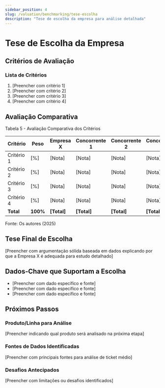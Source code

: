 ```yaml
---
sidebar_position: 4
slug: /valuation/benchmarking/tese-escolha
description: "Tese de escolha da empresa para análise detalhada"
---
```


# Tese de Escolha da Empresa

## Critérios de Avaliação

### Lista de Critérios

1. [Preencher com critério 1]
2. [Preencher com critério 2]
3. [Preencher com critério 3]
4. [Preencher com critério 4]

## Avaliação Comparativa

<p style={{textAlign: 'center'}}>Tabela 5 - Avaliação Comparativa dos Critérios</p>

| Critério | Peso | Empresa X | Concorrente 1 | Concorrente 2 | Concorrente 3 |
|----------|------|-----------|---------------|---------------|---------------|
| Critério 1 | [%] | [Nota] | [Nota] | [Nota] | [Nota] |
| Critério 2 | [%] | [Nota] | [Nota] | [Nota] | [Nota] |
| Critério 3 | [%] | [Nota] | [Nota] | [Nota] | [Nota] |
| Critério 4 | [%] | [Nota] | [Nota] | [Nota] | [Nota] |
| **Total** | **100%** | **[Total]** | **[Total]** | **[Total]** | **[Total]** |

<p style={{textAlign: 'center'}}>Fonte: Os autores (2025)</p>

## Tese Final de Escolha

[Preencher com argumentação sólida baseada em dados explicando por que a Empresa X é adequada para estudo detalhado]

## Dados-Chave que Suportam a Escolha

- [Preencher com dado específico e fonte]
- [Preencher com dado específico e fonte]
- [Preencher com dado específico e fonte]

## Próximos Passos

### Produto/Linha para Análise

[Preencher indicando qual produto será analisado na próxima etapa]

### Fontes de Dados Identificadas

[Preencher com principais fontes para análise de ticket médio]

### Desafios Antecipados

[Preencher com limitações ou desafios identificados]
